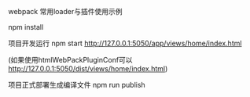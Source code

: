 webpack 常用loader与插件使用示例

npm install

项目开发运行
npm start
http://127.0.0.1:5050/app/views/home/index.html

(如果使用htmlWebPackPluginConf可以
http://127.0.0.1:5050/dist/views/home/index.html)

项目正式部署生成编译文件
npm run publish
